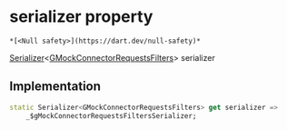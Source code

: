 


# serializer property




    *[<Null safety>](https://dart.dev/null-safety)*




[Serializer](https://pub.dev/documentation/built_value/8.1.2/serializer/Serializer-class.html)&lt;[GMockConnectorRequestsFilters](../../third_party_yonomi_graphql_schema_schema.docs.schema.gql/GMockConnectorRequestsFilters-class.md)> serializer
  







## Implementation

```dart
static Serializer<GMockConnectorRequestsFilters> get serializer =>
    _$gMockConnectorRequestsFiltersSerializer;
```








